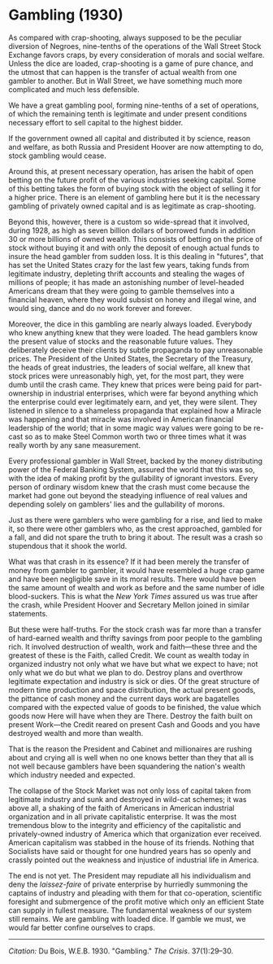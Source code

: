 <!--
title:   Gambling
author:  Du Bois, W.E.B.
journal: The Crisis
year:    1930
volume:  37
issue:   1
pages:   29-30
-->
# Gambling (1930)

As compared with crap-shooting, always supposed to be the peculiar diversion of Negroes, nine-tenths of the operations of the Wall Street Stock Exchange favors craps, by every consideration of morals and social welfare. Unless the dice are loaded, crap-shooting is a game of pure chance, and the utmost that can happen is the transfer of actual wealth from one gambler to another. But in Wall Street, we have something much more complicated and much less defensible.

We have a great gambling pool, forming nine-tenths of a set of operations, of which the remaining tenth is legitimate and under present conditions necessary effort to sell capital to the highest bidder.

If the government owned all capital and distributed it by science, reason and welfare, as both Russia and President Hoover are now attempting to do, stock gambling would cease.

Around this, at present necessary operation, has arisen the habit of open betting on the future profit of the various industries seeking capital. Some of this betting takes the form of buying stock with the object of selling it for a higher price. There is an element of gambling here but it is the necessary gambling of privately owned capital and is as legitimate as crap-shooting.

Beyond this, however, there is a custom so wide-spread that it involved, during 1928, as high as seven billion dollars of borrowed funds in addition 30 or more billions of owned wealth. This consists of betting on the price of stock without buying it and with only the deposit of enough actual funds to insure the head gambler from sudden loss. It is this dealing in "futures", that has set the United States crazy for the last few years, taking funds from legitimate industry, depleting thrift accounts and stealing the wages of millions of people; it has made an astonishing number of level-headed Americans dream that they were going to gamble themselves into a financial heaven, where they would subsist on honey and illegal wine, and would sing, dance and do no work forever and forever.

Moreover, the dice in this gambling are nearly always loaded. Everybody who knew anything knew that they were loaded. The head gamblers know the present value of stocks and the reasonable future values. They deliberately deceive their clients by subtle propaganda to pay unreasonable prices. The President of the United States, the Secretary of the Treasury, the heads of great industries, the leaders of social welfare, all knew that stock prices were unreasonably high, yet, for the most part, they were dumb until the crash came. They knew that prices were being paid for part-ownership in industrial enterprises, which were far beyond anything which the enterprise could ever legitimately earn, and yet, they were silent. They listened in silence to a shameless propaganda that explained how a Miracle was happening and that miracle was involved in American financial leadership of the world; that in some magic way values were going to be re-cast so as to make Steel Common worth two or three times what it was really worth by any sane measurement.

Every professional gambler in Wall Street, backed by the money distributing power of the Federal Banking System, assured the world that this was so, with the idea of making profit by the gullability of ignorant investors. Every person of ordinary wisdom knew that the crash must come because the market had gone out beyond the steadying influence of real values and depending solely on gamblers' lies and the gullability of morons.

Just as there were gamblers who were gambling for a rise, and lied to make it, so there were other gamblers who, as the crest approached, gambled for a fall, and did not spare the truth to bring it about. The result was a crash so stupendous that it shook the world.

What was that crash in its essence? If it had been merely the transfer of money from gambler to gambler, it would have resembled a huge crap game and have been negligible save in its moral results. There would have been the same amount of wealth and work as before and the same number of idle blood-suckers. This is what the *New York Times* assured us was true after the crash, while President Hoover and Secretary Mellon joined in similar statements.

But these were half-truths. For the stock crash was far more than a transfer of hard-earned wealth and thrifty savings from poor people to the gambling rich. It involved destruction of wealth, work and faith—these three and the greatest of these is the Faith, called Credit. We count as wealth today in organized industry not only what we have but what we expect to have; not only what we do but what we plan to do. Destroy plans and overthrow legitimate expectation and industry is sick or dies. Of the great structure of modern time production and space distribution, the actual present goods, the pittance of cash money and the current days work are bagatelles compared with the expected value of goods to be finished, the value which goods now Here will have when they are There. Destroy the faith built on present Work—the Credit reared on present Cash and Goods and you have destroyed wealth and more than wealth.

That is the reason the President and Cabinet and millionaires are rushing about and crying all is well when no one knows better than they that all is not well because gamblers have been squandering the nation's wealth which industry needed and expected.

The collapse of the Stock Market was not only loss of capital taken from legitimate industry and sunk and destroyed in wild-cat schemes; it was above all, a shaking of the faith of Americans in American industrial organization and in all private capitalistic enterprise. It was the most tremendous blow to the integrity and efficiency of the capitalistic and privately-owned industry of America which that organization ever received. American capitalism was stabbed in the house of its friends. Nothing that Socialists have said or thought for one hundred years has so openly and crassly pointed out the weakness and injustice of industrial life in America.

The end is not yet. The President may repudiate all his individualism and deny the *laissez-faire* of private enterprise by hurriedly summoning the captains of industry and pleading with them for that co-operation, scientific foresight and submergence of the profit motive which only an efficient State can supply in fullest measure. The fundamental weakness of our system still remains. We are gambling with loaded dice. If gamble we must, we would far better confine ourselves to craps.

_________________
*Citation:* Du Bois, W.E.B. 1930. "Gambling." *The Crisis*. 37(1):29&ndash;30.